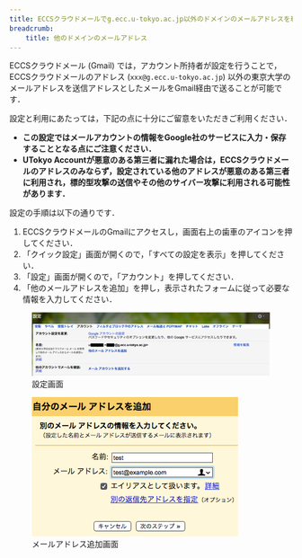 ```yaml
---
title: ECCSクラウドメールでg.ecc.u-tokyo.ac.jp以外のドメインのメールアドレスを利用する方法と注意点
breadcrumb:
    title: 他のドメインのメールアドレス
---
```


ECCSクラウドメール (Gmail) では，アカウント所持者が設定を行うことで，ECCSクラウドメールのアドレス (`xxx@g.ecc.u-tokyo.ac.jp`) 以外の東京大学のメールアドレスを送信アドレスとしたメールをGmail経由で送ることが可能です．

設定と利用にあたっては，下記の点に十分にご留意をいただきご利用ください．
- **この設定ではメールアカウントの情報をGoogle社のサービスに入力・保存することとなる点にご注意ください．**
- **UTokyo Accountが悪意のある第三者に漏れた場合は，ECCSクラウドメールのアドレスのみならず，設定されている他のアドレスが悪意のある第三者に利用され，標的型攻撃の送信やその他のサイバー攻撃に利用される可能性があります．**

設定の手順は以下の通りです．

1. ECCSクラウドメールのGmailにアクセスし，画面右上の歯車のアイコンを押してください．
1. 「クイック設定」画面が開くので，「すべての設定を表示」を押してください．
1. 「設定」画面が開くので，「アカウント」を押してください．
1. 「他のメールアドレスを追加」を押し，表示されたフォームに従って必要な情報を入力してください．

<figure class="center">
    <img src="./alias-01.png">
    <figcaption>設定画面</figcaption>
</figure>

<figure class="center">
    <img src="./alias-02.png">
    <figcaption>メールアドレス追加画面</figcaption>
</figure>
